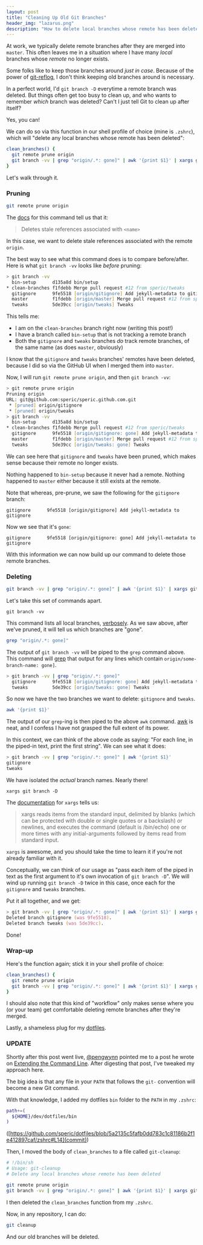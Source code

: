 ```yaml
---
layout: post
title: "Cleaning Up Old Git Branches"
header_img: "lazarus.png"
description: "How to delete local branches whose remote has been deleted"
---
```


At work, we typically delete remote branches after they are merged into `master`. This often leaves me in a situation
where I have many _local_ branches whose _remote_ no longer exists.

Some folks like to keep those branches around _just in case_. Because of the power of [git-reflog](https://git-scm.com/docs/git-reflog),
I don't think keeping old branches around is necessary.

In a perfect world, I'd `git branch -D` everytime a remote branch was deleted. But things often
get too busy to clean up, and who wants to remember _which_ branch was deleted? Can't I just tell Git to clean up
after itself?

Yes, you can!

We can do so via this function in our shell profile of choice (mine is `.zshrc`), which will "delete any local branches whose remote has been deleted":

```zsh
clean_branches() {
  git remote prune origin
  git branch -vv | grep "origin/.*: gone]" | awk '{print $1}' | xargs git branch -D
}
```

Let's walk through it.

### Pruning

```zsh
git remote prune origin
```

The [docs](https://git-scm.com/docs/git-remote#git-remote-empruneem) for this command tell us that it:

> Deletes stale references associated with `<name>`

In this case, we want to delete stale references associated with the remote `origin`.

The best way to see what this command does is to compare before/after. Here is what `git branch -vv` looks like _before_ pruning:

```zsh
> git branch -vv
  bin-setup      d135a8d bin/setup
* clean-branches f1fdebb Merge pull request #12 from speric/tweaks
  gitignore      9fe5518 [origin/gitignore] Add jekyll-metadata to gitignore
  master         f1fdebb [origin/master] Merge pull request #12 from speric/tweaks
  tweaks         5de39cc [origin/tweaks] Tweaks
```

This tells me:
* I am on the `clean-branches` branch right now (writing this post!)
* I have a branch called `bin-setup` that is not tracking a remote branch
* Both the `gitignore` and `tweaks` branches _do_ track remote branches, of the same name (as does `master`, obviously)

I know that the `gitignore` and `tweaks` branches' remotes have been deleted, because I did so via the GitHub UI when I merged them into `master`.

Now, I will run `git remote prune origin`, and then `git branch -vv`:

```zsh
> git remote prune origin
Pruning origin
URL: git@github.com:speric/speric.github.com.git
 * [pruned] origin/gitignore
 * [pruned] origin/tweaks
> git branch -vv
  bin-setup      d135a8d bin/setup
* clean-branches f1fdebb Merge pull request #12 from speric/tweaks
  gitignore      9fe5518 [origin/gitignore: gone] Add jekyll-metadata to gitignore
  master         f1fdebb [origin/master] Merge pull request #12 from speric/tweaks
  tweaks         5de39cc [origin/tweaks: gone] Tweaks
```

We can see here that `gitignore` and `tweaks` have been pruned, which makes sense because their remote no longer exists.

Nothing happened to `bin-setup` because it never had a remote. Nothing happened to `master` either because it still exists at the remote.

Note that whereas, pre-prune, we saw the following for the `gitignore` branch:

```
gitignore      9fe5518 [origin/gitignore] Add jekyll-metadata to gitignore
```

Now we see that it's `gone`:

```
gitignore      9fe5518 [origin/gitignore: gone] Add jekyll-metadata to gitignore
```

With this information we can now build up our command to delete those remote branches.

### Deleting

```zsh
git branch -vv | grep "origin/.*: gone]" | awk '{print $1}' | xargs git branch -D
```

Let's take this set of commands apart.

```
git branch -vv
```

This command lists all local branches, [verbosely](https://git-scm.com/docs/git-branch#git-branch--vv). As we saw above,
after we've pruned, it will tell us which branches are "gone".

```zsh
grep "origin/.*: gone]"
```

The output of `git branch -vv` will be piped to the `grep` command above. This command will [grep](http://man7.org/linux/man-pages/man1/grep.1.html)
that output for any lines which contain `origin/some-branch-name: gone]`.

```zsh
> git branch -vv | grep "origin/.*: gone]"
  gitignore      9fe5518 [origin/gitignore: gone] Add jekyll-metadata to gitignore
  tweaks         5de39cc [origin/tweaks: gone] Tweaks
```

So now we have the two branches we want to delete: `gitignore` and `tweaks`.

```zsh
awk '{print $1}'
```

The output of our `grep`-ing is then piped to the above `awk` command. [awk](https://www.gnu.org/software/gawk/manual/gawk.html) is neat, and I confess I have
not grasped the full extent of its power.

In this context, we can think of the above code as saying: "For each line, in the piped-in text, print the first string". We can see what it does:

```zsh
> git branch -vv | grep "origin/.*: gone]" | awk '{print $1}'
gitignore
tweaks
```

We have isolated the _actual_ branch names. Nearly there!

```
xargs git branch -D
```

The [documentation](http://man7.org/linux/man-pages/man1/xargs.1.html) for `xargs` tells us:

> xargs reads items from the standard input, delimited by blanks (which can be protected with double or
single quotes or a backslash) or newlines, and executes the command (default is /bin/echo) one
or more times with any initial-arguments followed by items read from standard input.

`xargs` is awesome, and you should take the time to learn it if you're not already familiar with it.

Conceptually, we can think of our usage as "pass each item of the piped in text as the first argument to it's own invocation of `git branch -D`". We
will wind up running `git branch -D` twice in this case, once each for the `gitignore` and `tweaks` branches.

Put it all together, and we get:

```zsh
> git branch -vv | grep "origin/.*: gone]" | awk '{print $1}' | xargs git branch -D
Deleted branch gitignore (was 9fe5518).
Deleted branch tweaks (was 5de39cc).
```

Done!

### Wrap-up

Here's the function again; stick it in your shell profile of choice:

```zsh
clean_branches() {
  git remote prune origin
  git branch -vv | grep "origin/.*: gone]" | awk '{print $1}' | xargs git branch -D
}
```

I should also note that this kind of "workflow" only makes sense where you (or your team) get comfortable
deleting remote branches after they're merged.


Lastly, a shameless plug for my [dotfiles](https://github.com/speric/dotfiles).

### UPDATE

Shortly after this post went live, [@pengwynn](https://twitter.com/pengwynn) pointed me to a post he wrote
on [Extending the Command Line](https://wynnnetherland.com/journal/extending-the-command-line/). After digesting
that post, I've tweaked my approach here.

The big idea is that any file in your `PATH` that follows the `git-` convention will become a new Git command.

With that knowledge, I added my dotfiles `bin` folder to the `PATH` in my `.zshrc`:

```zsh
path+=(
  ${HOME}/dev/dotfiles/bin
)
```

([https://github.com/speric/dotfiles/blob/5a2135c5fafb0dd783c1c81186b2f1e412897caf/zshrc#L14](commit))

Then, I moved the body of `clean_branches` to a file called `git-cleanup`:

```zsh
# !/bin/sh
# Usage: git-cleanup
# Delete any local branches whose remote has been deleted

git remote prune origin
git branch -vv | grep "origin/.*: gone]" | awk '{print $1}' | xargs git branch -D
```

I then deleted the `clean_branches` function from my `.zshrc`.

Now, in any repository, I can do:

```zsh
git cleanup
```

And our old branches will be deleted.
